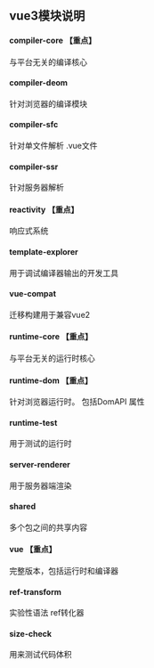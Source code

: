 ## vue3模块说明


#### compiler-core 【重点】
与平台无关的编译核心
#### compiler-deom 
针对浏览器的编译模块
#### compiler-sfc
针对单文件解析 .vue文件
#### compiler-ssr
针对服务器解析
#### reactivity 【重点】
响应式系统
#### template-explorer
用于调试编译器输出的开发工具
#### vue-compat
迁移构建用于兼容vue2

#### runtime-core 【重点】
与平台无关的运行时核心

#### runtime-dom 【重点】
针对浏览器运行时。 包括DomAPI 属性

#### runtime-test
用于测试的运行时

#### server-renderer
用于服务器端渲染

#### shared
多个包之间的共享内容

#### vue 【重点】
完整版本，包括运行时和编译器

#### ref-transform
实验性语法 ref转化器

#### size-check  
用来测试代码体积   




